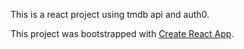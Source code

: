 This is a react project using tmdb api and auth0.

This project was bootstrapped with [Create React App](https://github.com/facebookincubator/create-react-app).
